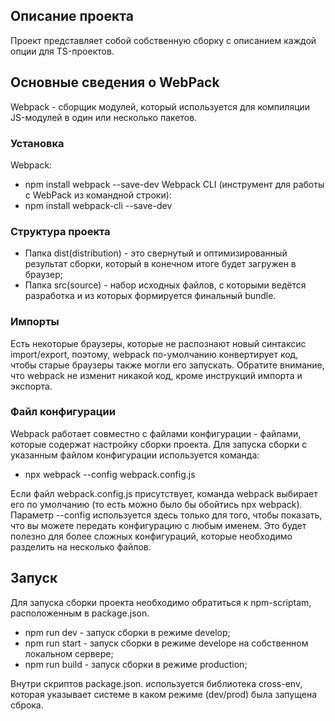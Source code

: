 ## Описание проекта
Проект представляет собой собственную сборку с описанием каждой опции для TS-проектов.

## Основные сведения о WebPack
Webpack - сборщик модулей, который используется для компиляции JS-модулей в один или несколько пакетов. 

### Установка
Webpack:
- npm install webpack --save-dev
Webpack CLI (инструмент для работы с WebPack из командной строки):
- npm install webpack-cli --save-dev

### Структура проекта
- Папка dist(distribution) - это свернутый и оптимизированный результат сборки, который в конечном итоге будет загружен в браузер;
- Папка src(source) - набор исходных файлов, с которыми ведётся разработка и из которых формируется финальный bundle.

### Импорты
Есть некоторые браузеры, которые не распознают новый синтаксис import/export, поэтому, webpack по-умолчанию конвертирует код, чтобы старые браузеры также могли его запускать. Обратите внимание, что webpack не изменит никакой код, кроме инструкций импорта и экспорта.

### Файл конфигурации
Webpack работает совместно с файлами конфигурации - файлами, которые содержат настройку сборки проекта.
Для запуска сборки с указанным файлом конфигурации используется команда:
- npx webpack --config webpack.config.js

Если файл webpack.config.js присутствует, команда webpack выбирает его по умолчанию (то есть можно было бы обойтись npx webpack). Параметр --config используется здесь только для того, чтобы показать, что вы можете передать конфигурацию с любым именем. Это будет полезно для более сложных конфигураций, которые необходимо разделить на несколько файлов.

## Запуск
Для запуска сборки проекта необходимо обратиться к npm-scriptam, расположенным в package.json.
- npm run dev - запуск сборки в режиме develop;
- npm run start - запуск сборки в режиме develope на собственном локальном сервере;
- npm run build - запуск сборки в режиме production;

Внутри скриптов package.json. используется библиотека cross-env, которая указывает системе в каком режиме (dev/prod) была запущена сброка.